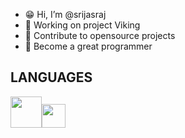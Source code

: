 - 😁 Hi, I’m @srijasraj
- 🦾 Working on project Viking
- 🍁 Contribute to opensource projects
- 🚀 Become a great programmer

## LANGUAGES
<img width="50" src="https://upload.wikimedia.org/wikipedia/commons/thumb/6/61/HTML5_logo_and_wordmark.svg/512px-HTML5_logo_and_wordmark.svg.png"><img width="38" src="https://upload.wikimedia.org/wikipedia/commons/thumb/d/d5/CSS3_logo_and_wordmark.svg/256px-CSS3_logo_and_wordmark.svg.png">

<!---
srijasraj/srijasraj is a ✨ special ✨ repository because its `README.md` (this file) appears on your GitHub profile.
You can click the Preview link to take a look at your changes.
--->
